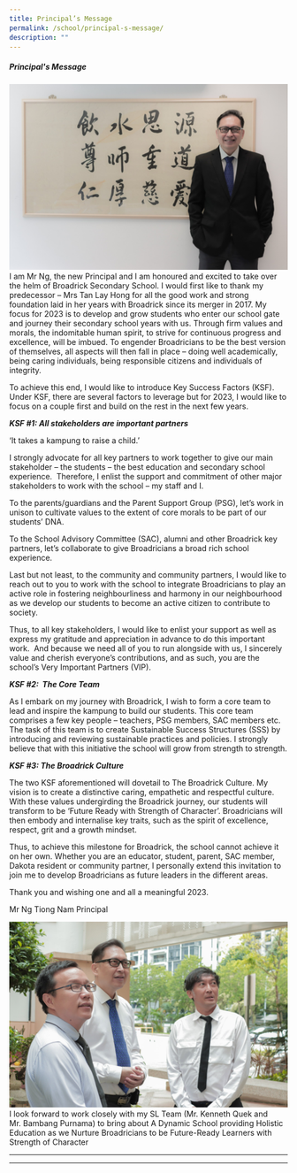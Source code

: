 ```yaml
---
title: Principal’s Message
permalink: /school/principal-s-message/
description: ""
---
```

##### Principal's Message

![](/images/IMG_9923.jpeg)
I am Mr Ng, the new Principal and I am honoured and excited to take over the helm of Broadrick Secondary School. I would first like to thank my predecessor – Mrs Tan Lay Hong for all the good work and strong foundation laid in her years with Broadrick since its merger in 2017. My focus for 2023 is to develop and grow students who enter our school gate and journey their secondary school years with us. Through firm values and morals, the indomitable human spirit, to strive for continuous progress and excellence, will be imbued. To engender Broadricians to be the best version of themselves, all aspects will then fall in place – doing well academically, being caring individuals, being responsible citizens and individuals of integrity. 

To achieve this end, I would like to introduce Key Success Factors (KSF). Under KSF, there are several factors to leverage but for 2023, I would like to focus on a couple first and build on the rest in the next few years.

**_KSF #1: All stakeholders are important partners_**

‘It takes a kampung to raise a child.’

I strongly advocate for all key partners to work together to give our main stakeholder – the students – the best education and secondary school experience.  Therefore, I enlist the support and commitment of other major stakeholders to work with the school – my staff and I. 

To the parents/guardians and the Parent Support Group (PSG), let’s work in unison to cultivate values to the extent of core morals to be part of our students’ DNA.

To the School Advisory Committee (SAC), alumni and other Broadrick key partners, let’s collaborate to give Broadricians a broad rich school experience.

Last but not least, to the community and community partners, I would like to reach out to you to work with the school to integrate Broadricians to play an active role in fostering neighbourliness and harmony in our neighbourhood as we develop our students to become an active citizen to contribute to society.

Thus, to all key stakeholders, I would like to enlist your support as well as express my gratitude and appreciation in advance to do this important work.  And because we need all of you to run alongside with us, I sincerely value and cherish everyone’s contributions, and as such, you are the school’s Very Important Partners (VIP).

**_KSF #2:  The Core Team_**

As I embark on my journey with Broadrick, I wish to form a core team to lead and inspire the kampung to build our students. This core team comprises a few key people – teachers, PSG members, SAC members etc. The task of this team is to create Sustainable Success Structures (SSS) by introducing and reviewing sustainable practices and policies. I strongly believe that with this initiative the school will grow from strength to strength.

**_KSF #3: The Broadrick Culture_**

The two KSF aforementioned will dovetail to The Broadrick Culture. My vision is to create a distinctive caring, empathetic and respectful culture. With these values undergirding the Broadrick journey, our students will transform to be ‘Future Ready with Strength of Character’. Broadricians will then embody and internalise key traits, such as the spirit of excellence, respect, grit and a growth mindset.  

Thus, to achieve this milestone for Broadrick, the school cannot achieve it on her own. Whether you are an educator, student, parent, SAC member, Dakota resident or community partner, I personally extend this invitation to join me to develop Broadricians as future leaders in the different areas.

Thank you and wishing one and all a meaningful 2023.  

Mr Ng Tiong Nam
Principal

![](/images/SLs%20in%20garden.jpeg)
I look forward to work closely with my SL Team (Mr. Kenneth Quek and Mr. Bambang Purnama) to bring about A Dynamic School providing Holistic Education as we Nurture Broadricians to be Future-Ready Learners with Strength of Character


--------------------------------------------------------------------------------------------------------------------------------------------------------------------------------------------------------------------------------------------


-----------------------------------------------------------------------------------------------------------------------------------------------------------------------------------------------------------------------------------------------------------------------------------------------------------------------------------------------------------------------------------------------------------------------------------------------------------------------------------------------------------------------------------------------------------------------------------------------------------------------------------------------------------------------------------------------------------------------------------------------------------------------------------------------------------------------------------------------------------------------------------------------------------------------------------------------------------------------------------------------------------------------------------------------------------------------------------------------------------------------------------------------------------------------------------------------------------------------------------------------------------------------------------------------------------------------------------------------------------------------------------------------------------------------------------------------------------------------------------------------------------------------------------------------------------------------------------------------------------------------------------------------------------------------------------------------------------------------------------------------------------------------------------------------------------------------------------------------------------------------------------------------------------------------------------------------------------------------------------------------------------------------------------------------------------------------------------------------------------------------------------------------------------------------------------------------------------------------------------------------------------------------------------------------------------------------------------------------------------------------------------------------------------------------------------------------------------------------------------------------------------------------------------------------------------------------------------------------------------------------------------------------------------------------------------------------------------------------------------------------------------------------------------------------------------------------------------------------------------------------------------------------------------------------------------------------------------------------------------------------------------------------------------------------------------------------------------------------------------------------------------------------------------------------------------------------------------------------------------------------------------------------------------------------------------------------------------------------------------------------------------------------------------------------------------------------------------------------------------------------------------------------------------------------------------------------------------------------------------------------------------------------------------------------------------------------------------------------------------------------